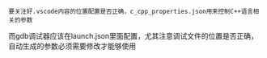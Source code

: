     要关注好.vscode内容的位置配置是否正确，c_cpp_properties.json用来控制C++语言相关的参数
而gdb调试器应该在launch.json里面配置，尤其注意调试文件的位置是否正确，自动生成的参数必须需要修改才能够使用